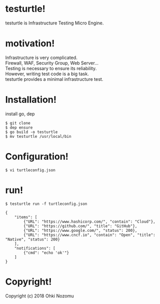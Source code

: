 # testurtle!

testurtle is Infrastructure Testing Micro Engine.

# motivation!

Infrastructure is very complicated.<br>
Firewall, WAF, Security Group, Web Server...<br>
Testing is necessary to ensure its reliability.<br>
However, writing test code is a big task.<br>
testurtle provides a minimal infrastructure test.<br>

# Installation!

install go, dep

```
$ git clone
$ dep ensure
$ go build -o testurtle
$ mv testurtle /usr/local/bin
```

# Configuration!

```
$ vi turtleconfig.json
```

# run!

```
$ testurtle run -f turtleconfig.json
```

```
{
    "items": [
        {"URL": "https://www.hashicorp.com/", "contain": "Cloud"},
        {"URL": "https://github.com/", "title": "GitHub"},
        {"URL": "https://www.google.com/", "status": 200},
        {"URL": "https://www.cncf.io", "contain": "Open", "title": "Native", "status": 200}
    ],
    "notifications": [
        {"cmd": "echo 'ok'"}
    ]
}
```

# Copyright!
Copyright (c) 2018 Ohki Nozomu
